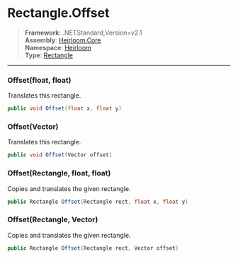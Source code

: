 # Rectangle.Offset

> **Framework**: .NETStandard,Version=v2.1  
> **Assembly**: [Heirloom.Core][0]  
> **Namespace**: [Heirloom][0]  
> **Type**: [Rectangle][1]  

--------------------------------------------------------------------------------

### Offset(float, float)

Translates this rectangle.

```cs
public void Offset(float x, float y)
```

### Offset(Vector)

Translates this rectangle.

```cs
public void Offset(Vector offset)
```

### Offset(Rectangle, float, float)

Copies and translates the given rectangle.

```cs
public Rectangle Offset(Rectangle rect, float x, float y)
```

### Offset(Rectangle, Vector)

Copies and translates the given rectangle.

```cs
public Rectangle Offset(Rectangle rect, Vector offset)
```

[0]: ..\Heirloom.Core.md
[1]: Heirloom.Rectangle.md

